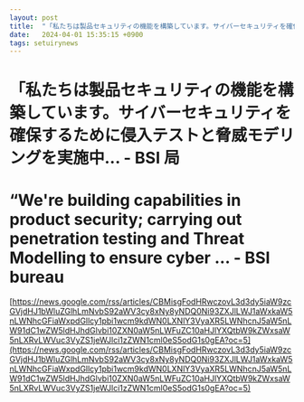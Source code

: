 ```yaml
---
layout: post
title:  "「私たちは製品セキュリティの機能を構築しています。サイバーセキュリティを確保するために侵入テストと脅威モデリングを実施中... - BSI 局"
date:   2024-04-01 15:35:15 +0900
tags: setuirynews 
---
```


# 「私たちは製品セキュリティの機能を構築しています。サイバーセキュリティを確保するために侵入テストと脅威モデリングを実施中... - BSI 局



# “We're building capabilities in product security; carrying out penetration testing and Threat Modelling to ensure cyber ... - BSI bureau

[https://news.google.com/rss/articles/CBMisgFodHRwczovL3d3dy5iaW9zcGVjdHJ1bWluZGlhLmNvbS92aWV3cy8xNy8yNDQ0Ni93ZXJlLWJ1aWxkaW5nLWNhcGFiaWxpdGllcy1pbi1wcm9kdWN0LXNlY3VyaXR5LWNhcnJ5aW5nLW91dC1wZW5ldHJhdGlvbi10ZXN0aW5nLWFuZC10aHJlYXQtbW9kZWxsaW5nLXRvLWVuc3VyZS1jeWJlci1zZWN1cml0eS5odG1s0gEA?oc=5](https://news.google.com/rss/articles/CBMisgFodHRwczovL3d3dy5iaW9zcGVjdHJ1bWluZGlhLmNvbS92aWV3cy8xNy8yNDQ0Ni93ZXJlLWJ1aWxkaW5nLWNhcGFiaWxpdGllcy1pbi1wcm9kdWN0LXNlY3VyaXR5LWNhcnJ5aW5nLW91dC1wZW5ldHJhdGlvbi10ZXN0aW5nLWFuZC10aHJlYXQtbW9kZWxsaW5nLXRvLWVuc3VyZS1jeWJlci1zZWN1cml0eS5odG1s0gEA?oc=5)

